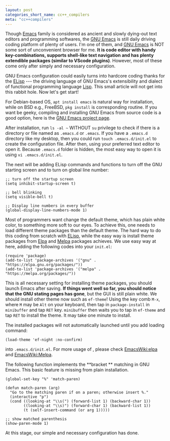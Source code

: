 ```yaml
---
layout: post
categories_short_name: cc++_compilers
meta: "cc++compilers"
---
```


Though [Emacs](https://en.wikipedia.org/wiki/Emacs) family is considered as ancient and slowly dying-out text editors and programming softwares, the [GNU Emacs](https://en.wikipedia.org/wiki/GNU_Emacs) is still daily driving coding platform of plenty of users. I'm one of them, and [GNU Emacs](https://en.wikipedia.org/wiki/GNU_Emacs) is NOT some sort of unconvenient browser for me. **It is code editor with handy key-combinations, supports shell-like text navigation and has plenty extendible packages (similar to VScode plugins)**. However, most of these come only after simply and necessary configuration.

GNU Emacs configuration could easily turns into hardcore coding thanks for the [ELisp](https://en.wikipedia.org/wiki/Emacs_Lisp) --- the driving language of GNU Emacs's extensibility and dialect of functional programming language [Lisp](https://en.wikipedia.org/wiki/Lisp_(programming_language)). This small article will not get into this rabbit hole. Now let's get start!

For Debian-based OS, `apt install emacs` is natural way for installation, while on BSD e.g., FreeBSD, `pkg install` is corresponding routine. If you want be geeky, compiling and installing GNU Emacs from source code is a good option, here is the [GNU Emacs project page](https://savannah.gnu.org/projects/emacs/).

After installation, run `ls -al ~` WITHOUT `su` privilege to check if there is a directory or file named as `.emacs.d` or `.emacs`. If you have a `.emacs.d` directory like my desktop, then you could run `touch .emacs.d/init.el` to create the configuration file. After then, using your preferred text editor to open it. Because `.emacs.d` folder is hidden, the most easy way to open it is using `vi .emacs.d/init.el`.

The next will be adding ELisp commands and functions to turn off the GNU starting screen and to turn on global line number:
```shell
;; turn off the startup screen
(setq inhibit-startup-screen t)

;; bell blinking
(setq visible-bell t)

;; Display line numbers in every buffer
(global-display-line-numbers-mode 1)
``` 
Most of programmers want change the default theme, which has plain white color, to something more soft to our eyes. To achieve this, one needs to load different theme packages than the default theme. The hard way to do this coding from scratch with [ELisp](https://en.wikipedia.org/wiki/Emacs_Lisp), while the easy way is install theme packages from [Elpa](https://elpa.gnu.org/) and [Melpa](https://melpa.org/#/) packages achieves. We use easy way at here, adding the following codes into your `init.el`:
```shell
(require 'package)
(add-to-list 'package-archives '("gnu" . "https://elpa.gnu.org/packages/"))
(add-to-list 'package-archives '("melpa" . "https://melpa.org/packages/"))
```
This is all necessary setting for installing theme packages, you should launch Emacs after saving.
**If things went well so far, you should notice that the GNU stating pages has gone**, but the GUI is still plain white. We should install other theme now such as `ef-theme`! Using the key comb `M-x`, where `M` may be `Alt` on your keyboard, then tap in `package-install` in `minibuffer` and tap `RET` key. `minibuffer` then waits you to tap in `ef-theme` and tap `RET` to install the theme. It may take one minute to install. 

The installed packages will not automatically launched until you add loading command:
```shell
(load-theme 'ef-night :no-confirm)

```
into `.emacs.d/init.el`. For more usage of , please check [EmacsWiki:elpa](https://www.emacswiki.org/emacs/ELPA) and [EmacsWiki:Melpa](https://www.emacswiki.org/emacs/MELPA).

The following function implements the **bracket ** matching in GNU Emacs. This basic feature is missing from plain installation.
```shell
(global-set-key "%" 'match-paren)

(defun match-paren (arg)
  "Go to the matching paren if on a paren; otherwise insert %."
  (interactive "p")
  (cond ((looking-at "\\s(") (forward-list 1) (backward-char 1))
        ((looking-at "\\s)") (forward-char 1) (backward-list 1))
        (t (self-insert-command (or arg 1)))))

;; show matched parenthesis
(show-paren-mode 1)

```
At this stage, our simple and necessary configuration has done.